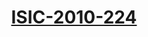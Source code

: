 <div align="center">

# [ISIC-2010-224](http://www.tecnm.mx/images/areas/docencia/licenciatura_2009_2010/noviembre2012/Reticula_Ingenieria_en_Sistemas_Computacionales_ISIC-2010-224.pdf)

</div>
